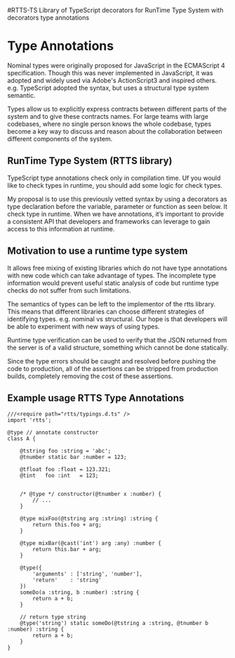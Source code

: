 #RTTS-TS
Library of TypeScript decorators for RunTime Type System with decorators type annotations

# Type Annotations
Nominal types were originally proposed for JavaScript in the ECMAScript 4 specification. Though this was never implemented in JavaScript, it was adopted and widely used via Adobe's ActionScript3 and inspired others. e.g. TypeScript adopted the syntax, but uses a structural type system semantic.

Types allow us to explicitly express contracts between different parts of the system and to give these contracts names. For large teams with large codebases, where no single person knows the whole codebase, types become a key way to discuss and reason about the collaboration between different components of the system.

## RunTime Type System (RTTS library)
TypeScript type annotations check only in compilation time. Uf you would like to check types in runtime, you should add some logic for check types.

My proposal is to use this previously vetted syntax by using a decorators as type declaration before the variable, parameter or function as seen below. It check type in runtime. When we have annotations, it’s important to provide a consistent API that developers and frameworks can leverage to gain access to this information at runtime.

## Motivation to use a runtime type system
It allows free mixing of existing libraries which do not have type annotations with new code which can take advantage of types. The incomplete type information would prevent useful static analysis of code but runtime type checks do not suffer from such limitations.

The semantics of types can be left to the implementor of the rtts library. This means that different libraries can choose different strategies of identifying types. e.g. nominal vs structural. Our hope is that developers will be able to experiment with new ways of using types.

Runtime type verification can be used to verify that the JSON returned from the server is of a valid structure, something which cannot be done statically.

Since the type errors should be caught and resolved before pushing the code to production, all of the assertions can be stripped from production builds, completely removing the cost of these assertions.

## Example usage RTTS Type Annotations

    ///<require path="rtts/typings.d.ts" />
    import 'rtts';
    
    @type // annotate constructor
    class A {
    
    	@tstring foo :string = 'abc';
    	@tnumber static bar :number = 123;
    
    	@tfloat foo :float = 123.321;
    	@tint   foo :int   = 123;
    
    
    	/* @type */ constructor(@tnumber x :number) {
    		// ...
    	}
    
    	@type mixFoo(@tstring arg :string) :string {
    		return this.foo + arg;
    	}
    
    	@type mixBar(@cast('int') arg :any) :number {
    		return this.bar + arg;
    	}
    
    	@type({
    		'arguments' : ['string', 'number'],
    		'return'	: 'string'
    	})
    	someDo(a :string, b :number) :string {
    		return a + b;
    	}
    
        // return type string
    	@type('string') static someDo(@tstring a :string, @tnumber b :number) :string {
    		return a + b;
    	}
    }
